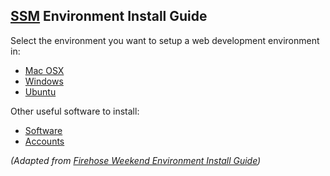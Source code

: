 [SSM](https://github.com/standard-analytics/ssm) Environment Install Guide 
---------------

Select the environment you want to setup a web development environment in:

* [Mac OSX](mac.md)
* [Windows](windows.md)
* [Ubuntu](ubuntu.md)

Other useful software to install:

* [Software](software.md)
* [Accounts](accounts.md)





*(Adapted from [Firehose Weekend Environment Install Guide](https://github.com/FirehoseWeekend/install-guide))*